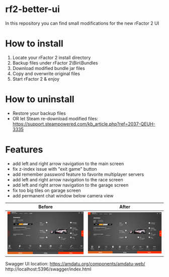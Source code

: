 # rf2-better-ui
In this repository you can find small modifications for the new rFactor 2 UI

# How to install
1. Locate your rFactor 2 install directory
2. Backup files under rFactor 2\Bin\Bundles
3. Download modified bundle jar files
4. Copy and overwrite original files
5. Start rFactor 2 & enjoy

# How to uninstall
- Restore your backup files
- OR let Steam re-download modified files: https://support.steampowered.com/kb_article.php?ref=2037-QEUH-3335

# Features
- add left and right arrow navigation to the main screen
- fix z-index issue with "exit game" button
- add remember password feature to favorite multiplayer servers
- add left and right arrow navigation to the race screen
- add left and right arrow navigation to the garage screen
- fix too big tiles on garage screen
- add permanent chat window below camera view


Before                                                      |  After
:----------------------------------------------------------:|:----------------------------------------------------------:
![alt text](scripts/garage/garage_before.png "Garage view before")  |  ![alt text](scripts/garage/garage_after.png "Garage view after")


Swagger UI location:
https://amdatu.org/components/amdatu-web/
http://localhost:5396/swagger/index.html
